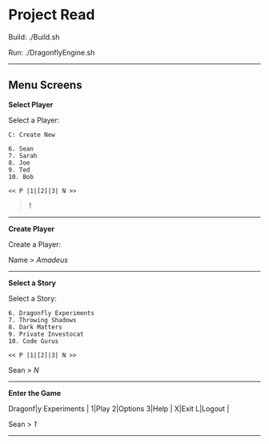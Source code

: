 Project Read
===

Build: ./Build.sh

Run: ./DragonflyEngine.sh

-------------------

Menu Screens
---

**Select Player**

Select a Player:

	C: Create New

	6. Sean
	7. Sarah
	8. Joe
	9. Ted
	10. Bob

	<< P |1|[2]|3| N >>

 > *1*

-------------------

**Create Player**

Create a Player:

Name > *Amadeus*


-------------------

**Select a Story**

Select a Story:

	6. Dragonfly Experiments
	7. Throwing Shadows
	8. Dark Matters
	9. Private Investocat
	10. Code Gurus

	<< P |1|[2]|3| N >>

Sean > *N*

-------------------

**Enter the Game**

Dragonf|y Experiments
       |
      1|Play
      2|Options
      3|Help
       |
      X|Exit
      L|Logout
       |

Sean > *1*

-------------------
